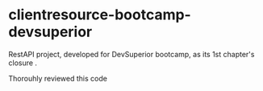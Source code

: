 # clientresource-bootcamp-devsuperior
RestAPI project, developed for DevSuperior bootcamp, as its 1st chapter's closure .

Thorouhly reviewed this code 
